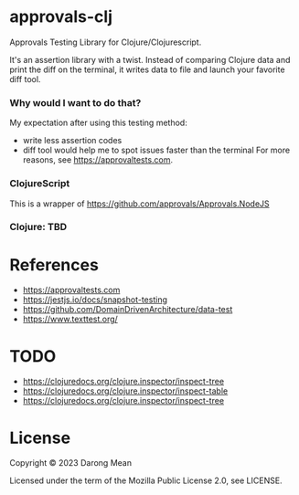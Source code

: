 # approvals-clj

Approvals Testing Library for Clojure/Clojurescript.

It's an assertion library with a twist. 
Instead of comparing Clojure data and print the diff on the terminal, it writes data to file and launch your favorite diff tool.

### Why would I want to do that? 
My expectation after using this testing method:
- write less assertion codes
- diff tool would help me to spot issues faster than the terminal 
For more reasons, see https://approvaltests.com.


### ClojureScript

This is a wrapper of https://github.com/approvals/Approvals.NodeJS

### Clojure: TBD

# References

- https://approvaltests.com
- https://jestjs.io/docs/snapshot-testing
- https://github.com/DomainDrivenArchitecture/data-test
- https://www.texttest.org/

# TODO

- https://clojuredocs.org/clojure.inspector/inspect-tree
- https://clojuredocs.org/clojure.inspector/inspect-table
- https://clojuredocs.org/clojure.inspector/inspect-tree

# License

Copyright © 2023 Darong Mean

Licensed under the term of the Mozilla Public License 2.0, see LICENSE.
